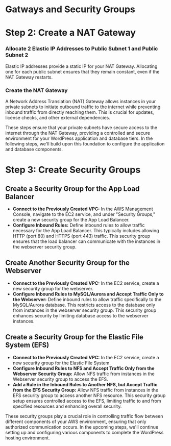 # Gatways and Security Groups
# Step 2: Create a NAT Gateway
### Allocate 2 Elastic IP Addresses to Public Subnet 1 and Public Subnet 2
Elastic IP addresses provide a static IP for your NAT Gateway. Allocating one for each public subnet ensures that they remain constant, even if the NAT Gateway restarts.
### Create the NAT Gateway
A Network Address Translation (NAT) Gateway allows instances in your private subnets to initiate outbound traffic to the internet while preventing inbound traffic from directly reaching them. This is crucial for updates, license checks, and other external dependencies.

These steps ensure that your private subnets have secure access to the internet through the NAT Gateway, providing a controlled and secure environment for your WordPress application and database tiers. In the following steps, we'll build upon this foundation to configure the application and database components.

# Step 3: Create Security Groups
## Create a Security Group for the App Load Balancer
-	**Connect to the Previously Created VPC:** In the AWS Management Console, navigate to the EC2 service, and under "Security Groups," create a new security group for the App Load Balancer.
-	**Configure Inbound Rules:** Define inbound rules to allow traffic necessary for the App Load Balancer. This typically includes allowing HTTP (port 80) and HTTPS (port 443) traffic.
This security group ensures that the load balancer can communicate with the instances in the webserver security group.
## Create Another Security Group for the Webserver
-	**Connect to the Previously Created VPC:** In the EC2 service, create a new security group for the webserver.
-	**Configure Inbound Rules to MySQL/Aurora and Accept Traffic Only to the Webserver:** Define inbound rules to allow traffic specifically to the MySQL/Aurora database. This restricts access to the database only from instances in the webserver security group.
This security group enhances security by limiting database access to the webserver instances.
## Create a Security Group for the Elastic File System (EFS)
-	**Connect to the Previously Created VPC:** In the EC2 service, create a new security group for the Elastic File System.
-	**Configure Inbound Rules to NFS and Accept Traffic Only from the Webserver Security Group:** Allow NFS traffic from instances in the Webserver security group to access the EFS.
-	**Add a Rule in the Inbound Rules to Another NFS, but Accept Traffic from the EFS Security Group:** Allow NFS traffic from instances in the EFS security group to access another NFS resource.
This security group setup ensures controlled access to the EFS, limiting traffic to and from specified resources and enhancing overall security.

These security groups play a crucial role in controlling traffic flow between different components of your AWS environment, ensuring that only authorized communication occurs. In the upcoming steps, we'll continue setting up and configuring various components to complete the WordPress hosting environment.
